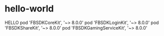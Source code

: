 # hello-world
HELLO 
pod 'FBSDKCoreKit', '~> 8.0.0'
pod 'FBSDKLoginKit', '~> 8.0.0'
pod 'FBSDKShareKit', '~> 8.0.0'
pod 'FBSDKGamingServiceKit', '~> 8.0.0'

